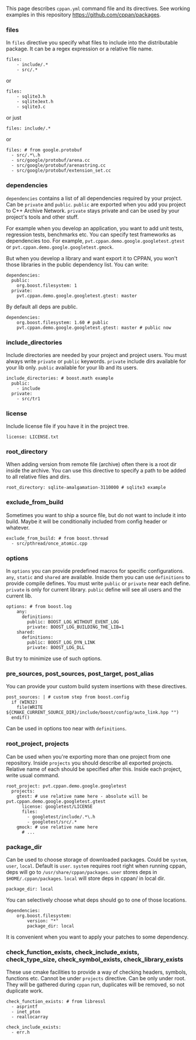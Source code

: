 This page describes `cppan.yml` command file and its directives. See working examples in this repository https://github.com/cppan/packages.

### files

In `files` directive you specify what files to include into the distributable package. It can be a regex expression or a relative file name.

    files:
        - include/.*
        - src/.*
or

    files:
        - sqlite3.h
        - sqlite3ext.h
        - sqlite3.c

or just

    files: include/.*

or 
  
    files: # from google.protobuf
      - src/.*\.h
      - src/google/protobuf/arena.cc
      - src/google/protobuf/arenastring.cc
      - src/google/protobuf/extension_set.cc 

### dependencies

`dependencies` contains a list of all dependencies required by your project. Can be `private` and `public`. `public` are exported when you add you project to C++ Archive Network. `private` stays private and can be used by your project's tools and other stuff.

For example when you develop an application, you want to add unit tests, regression tests, benchmarks etc. You can specify test frameworks as dependencies too. For example, `pvt.cppan.demo.google.googletest.gtest` or `pvt.cppan.demo.google.googletest.gmock`.

But when you develop a library and want export it to CPPAN, you won't those libraries in the public dependency list.
You can write:

    dependencies:
      public:
        org.boost.filesystem: 1
      private:
        pvt.cppan.demo.google.googletest.gtest: master

By default all deps are public.

    dependencies:
        org.boost.filesystem: 1.60 # public
        pvt.cppan.demo.google.googletest.gtest: master # public now

### include_directories

Include directories are needed by your project and project users. You must always write `private` or `public` keywords. `private` include dirs available for your lib only. `public` available for your lib and its users.

    include_directories: # boost.math example
      public:
        - include
      private:
        - src/tr1

### license

Include license file if you have it in the project tree.

    license: LICENSE.txt

### root_directory

When adding version from remote file (archive) often there is a root dir inside the archive. You can use this directive to specify a path to be added to all relative files and dirs.

    root_directory: sqlite-amalgamation-3110000 # sqlite3 example

### exclude_from_build

Sometimes you want to ship a source file, but do not want to include it into build. Maybe it will be conditionally included from config header or whatever.

    exclude_from_build: # from boost.thread
      - src/pthread/once_atomic.cpp

### options

In `options` you can provide predefined macros for specific configurations.
`any`, `static` and `shared` are available.
Inside them you can use `definitions` to provide compile defines. You must write `public` or `private` near each define. `private` is only for current library. `public` define will see all users and the current lib.

    options: # from boost.log
        any:
          definitions:
            public: BOOST_LOG_WITHOUT_EVENT_LOG
            private: BOOST_LOG_BUILDING_THE_LIB=1
        shared:
          definitions:
            public: BOOST_LOG_DYN_LINK
            private: BOOST_LOG_DLL
    
But try to minimize use of such options.

### pre_sources, post_sources, post_target, post_alias

You can provide your custom build system insertions with these directives.

    post_sources: | # custom step from boost.config
      if (WIN32)
        file(WRITE ${CMAKE_CURRENT_SOURCE_DIR}/include/boost/config/auto_link.hpp "")
      endif() 

Can be used in options too near with `definitions`.

### root_project, projects

Can be used when you're exporting more than one project from one repository. Inside `projects` you should describe all exported projects. Relative name of each should be specified after this. Inside each project, write usual command.

    root_project: pvt.cppan.demo.google.googletest
      projects:
        gtest: # use relative name here - absolute will be pvt.cppan.demo.google.googletest.gtest
          license: googletest/LICENSE
          files:
            - googletest/include/.*\.h
            - googletest/src/.*
        gmock: # use relative name here
          # ...

### package_dir

Can be used to choose storage of downloaded packages. Could be `system`, `user`, `local`. Default is `user`. `system` requires root right when running cppan, deps will go to `/usr/share/cppan/packages`. `user` stores deps in `$HOME/.cppan/packages`. `local` will store deps in cppan/ in local dir.

    package_dir: local

You can selectively choose what deps should go to one of those locations.

    dependencies:
        org.boost.filesystem:
            version: "*"
            package_dir: local

It is convenient when you want to apply your patches to some dependency.

###  check_function_exists, check_include_exists, check_type_size, check_symbol_exists, check_library_exists

These use cmake facilities to provide a way of checking headers, symbols, functions etc. Cannot be under `projects` directive. Can be only under root. They will be gathered during `cppan` run, duplicates will be removed, so not duplicate work.

    check_function_exists: # from libressl
      - asprintf
      - inet_pton
      - reallocarray

    check_include_exists:
      - err.h
